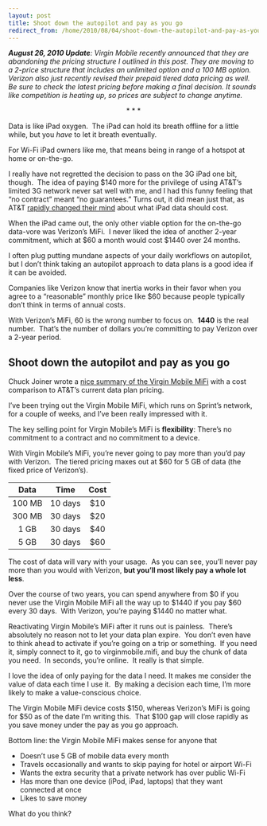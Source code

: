```yaml
---
layout: post
title: Shoot down the autopilot and pay as you go
redirect_from: /home/2010/08/04/shoot-down-the-autopilot-and-pay-as-you-go/index.html
---
```

<p><em><strong>August 26, 2010 Update</strong>: Virgin Mobile recently announced that they are abandoning the pricing structure I outlined in this post. They are moving to a 2-price structure that includes an unlimited option and a 100 MB option. Verizon also just recently revised their prepaid tiered data pricing as well. Be sure to check the latest pricing before making a final decision. It sounds like competition is heating up, so prices are subject to change anytime.</em>
<p style="text-align: center;">* * *</p>
<p>Data is like iPad oxygen.  The iPad can hold its breath offline for a little while, but you <em>have</em> to let it breath eventually.</p>
<p>For Wi-Fi iPad owners like me, that means being in range of a hotspot at home or on-the-go.</p>
<p>I really have not regretted the decision to pass on the 3G iPad one bit, though.  The idea of paying $140 more for the privilege of using AT&amp;T’s limited 3G network never sat well with me, and I had this funny feeling that “no contract” meant “no guarantees.” Turns out, it did mean just that, as AT&amp;T <a href="http://blogs.computerworld.com/16247/at_t">rapidly changed their mind</a> about what iPad data should cost.</p>
<p>When the iPad came out, the only other viable option for the on-the-go data-vore was Verizon’s MiFi.  I never liked the idea of another 2-year commitment, which at $60 a month would cost $1440 over 24 months.</p>
<p>I often plug putting mundane aspects of your daily workflows on autopilot, but I don’t think taking an autopilot approach to data plans is a good idea if it can be avoided.</p>
<p>Companies like Verizon know that inertia works in their favor when you agree to a “reasonable” monthly price like $60 because people typically don’t think in terms of annual costs.</p>
<p>With Verizon’s MiFi, 60 is the wrong number to focus on.  <strong>1440</strong> is the real number.  That’s the number of dollars you’re committing to pay Verizon over a 2-year period.</p>
<p><!--more--></p>
<h2 id="shootdowntheautopilotandpayasyougo">Shoot down the autopilot and pay as you go</h2>
<p>Chuck Joiner wrote a <a href="http://www.chuckjoiner.com/2010/07/14/virgin-mobile-broadband-mifi-portable-connectivity-with-no-contract/">nice summary of the Virgin Mobile MiFi</a> with a cost comparison to AT&amp;T’s current data plan pricing.</p>
<p>I’ve been trying out the Virgin Mobile MiFi, which runs on Sprint’s network, for a couple of weeks, and I’ve been really impressed with it.</p>
<p>The key selling point for Virgin Mobile’s MiFi is <strong>flexibility</strong>: There’s no commitment to a contract and no commitment to a device.</p>
<p>With Virgin Mobile’s MiFi, you’re never going to pay more than you’d pay with Verizon.  The tiered pricing maxes out at $60 for 5 GB of data (the fixed price of Verizon’s).</p>
<table>
<col align="center"></col>
<col align="center"></col>
<col align="center"></col>
<tbody></tbody>
<thead>
<tr>
<th>Data</th>
<th style="text-align: center;">Time</th>
<th>Cost</th>
</tr>
</thead>
<tbody></tbody>
<tbody>
<tr>
<td align="center">100 MB</td>
<td align="center">10 days</td>
<td style="text-align: center;">$10</td>
</tr>
<tr>
<td align="center">300 MB</td>
<td align="center">30 days</td>
<td align="center">$20</td>
</tr>
<tr>
<td align="center">1 GB</td>
<td align="center">30 days</td>
<td align="center">$40</td>
</tr>
<tr>
<td align="center">5 GB</td>
<td align="center">30 days</td>
<td align="center">$60</td>
</tr>
</tbody>
<tbody></tbody>
</table>
<p>The cost of data will vary with your usage.  As you can see, you’ll never pay more than you would with Verizon, <strong>but you’ll most likely pay a whole lot less</strong>.</p>
<p>Over the course of two years, you can spend anywhere from $0 if you never use the Virgin Mobile MiFi all the way up to $1440 if you pay $60 every 30 days.  With Verizon, you’re paying $1440 no matter what.</p>
<p>Reactivating Virgin Mobile’s MiFi after it runs out is painless.  There’s absolutely no reason not to let your data plan expire.  You don’t even have to think ahead to activate if you’re going on a trip or something.  If you need it, simply connect to it, go to virginmobile.mifi, and buy the chunk of data you need.  In seconds, you’re online.  It really is that simple.</p>
<p>I love the idea of only paying for the data I need. It makes me consider the value of data each time I use it.  By making a decision each time, I’m more likely to make a value-conscious choice.</p>
<p>The Virgin Mobile MiFi device costs $150, whereas Verizon’s MiFi is going for $50 as of the date I’m writing this.  That $100 gap will close rapidly as you save money under the pay as you go approach.</p>
<p>Bottom line: the Virgin Mobile MiFi makes sense for anyone that</p>
<ul>
<li>Doesn’t use 5 GB of mobile data every month</li>
<li>Travels occasionally and wants to skip paying for hotel or airport Wi-Fi</li>
<li>Wants the extra security that a private network has over public Wi-Fi</li>
<li>Has more than one device (iPod, iPad, laptops) that they want connected at once</li>
<li>Likes to save money</li>
</ul>
<p>What do you think?</p>
